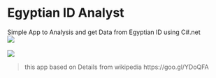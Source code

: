 # Egyptian ID Analyst
Simple App to Analysis and get Data from Egyptian ID using C#.net
<br>
<img src="http://s01.arab.sh/i/00059/bd8benmj8h2b.png"/> <br> <br>
<img src="http://s01.arab.sh/i/00059/0sm17rct4dl9.png"/>

<blockquote>
this app based on Details from wikipedia
https://goo.gl/YDoQFA
</blockquote>
